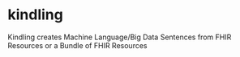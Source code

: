 # kindling
Kindling creates Machine Language/Big Data Sentences from FHIR Resources or a Bundle of FHIR Resources
